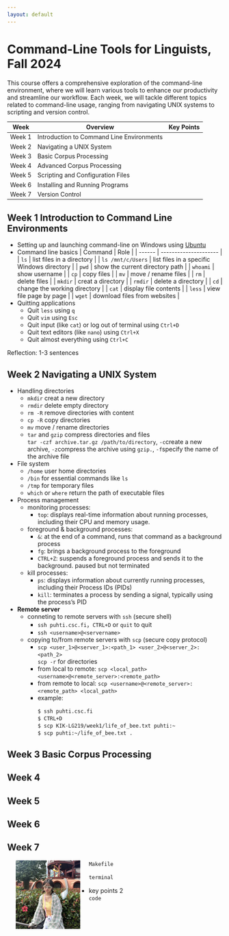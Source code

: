 ```yaml
---
layout: default
---
```


# Command-Line Tools for Linguists, Fall 2024
This course offers a comprehensive exploration of the command-line environment, where we will learn various tools to enhance our productivity and streamline our workflow. Each week, we will tackle different topics related to command-line usage, ranging from navigating UNIX systems to scripting and version control.

| Week    | Overview        | Key Points         |
| ------- | --------------------- | ------------------- |
| Week 1 | Introduction to Command Line Environments |  |
| Week 2 | Navigating a UNIX System |  |
| Week 3 | Basic Corpus Processing |  |
| Week 4 | Advanced Corpus Processing | |
| Week 5 | Scripting and Configuration Files | |
| Week 6 | Installing and Running Programs | |
| Week 7 | Version Control | |

## Week 1 Introduction to Command Line Environments
- Setting up and launching command-line on Windows using [Ubuntu](https://ubuntu.com/download)
- Command line basics
  | Command | Role |
  | ------ | --------------------- |
  | `ls` | list files in a directory |
  | `ls /mnt/c/Users` | list files in a specific Windows directory |
  | `pwd` | show the current directory path |
  | `whoami` | show username |
  | `cp` | copy files |
  | `mv` | move / rename files |
  | `rm` | delete files |
  | `mkdir` | creat a directory |
  | `rmdir` | delete a directory |
  | `cd` | change the working directory |
  | `cat` | display file contents |
  | `less` | view file page by page |
  | `wget` | download files from websites |
- Quitting applications
  - Quit `less` using `q`
  - Quit `vim` using `Esc`
  - Quit input (like `cat`) or log out of terminal using `Ctrl+D`
  - Quit text editors (like `nano`) using `Ctrl+X`
  - Quit almost everything using `Ctrl+C`

Reflection: 1-3 sentences

## Week 2 Navigating a UNIX System
- Handling directories
  - `mkdir` creat a new directory
  - `rmdir` delete empty directory
  - `rm -R` remove directories with content
  - `cp -R` copy directories
  - `mv` move / rename directories
  - `tar` and `gzip` compress directories and files<br>`tar -czf archive.tar.gz /path/to/directory`, `-c`create a new archive, `-z`compress the archive using `gzip.`, `-f`specify the name of the archive file
- File system
  - `/home` user home directories
  - `/bin` for essential commands like `ls`
  - `/tmp` for temporary files
  - `which` or `where` return the path of executable files
- Process management
  - monitoring processes:
    - `top`: displays real-time information about running processes, including their CPU and memory usage.
  - foreground & background processes:
    - `&`: at the end of a command, runs that command as a background process
    - `fg`: brings a background process to the foreground
    - `CTRL+Z`: suspends a foreground process and sends it to the background. paused but not terminated
  - kill processes:
    - `ps`: displays information about currently running processes, including their Process IDs (PIDs)
    - `kill`: terminates a process by sending a signal, typically using the process’s PID
- **Remote server**
  - conneting to remote servers with `ssh` (secure shell)
    - `ssh puhti.csc.fi`，`CTRL+D` or `quit` to quit
    - `ssh <username>@<servername>`
  - copying to/from remote servers with `scp` (secure copy protocol)
    - `scp <user_1>@<server_1>:<path_1> <user_2>@<server_2>:<path_2>`<br>`scp -r` for directories
    - from local to remote: `scp <local_path> <username>@<remote_server>:<remote_path>`
    - from remote to local: `scp <username>@<remote_server>:<remote_path> <local_path>`
    - example:
      ```bash
      $ ssh puhti.csc.fi
      $ CTRL+D
      $ scp KIK-LG219/week1/life_of_bee.txt puhti:~
      $ scp puhti:~/life_of_bee.txt .
      ```

## Week 3 Basic Corpus Processing


## Week 4

## Week 5

## Week 6

## Week 7

<img src="assets/images/rei_picture.jpg" alt="Photo" hspace="20" width="30%" align="left"/>

```makefile
Makefile
```

```bash
terminal
```
- key points 2<br>
`code`

